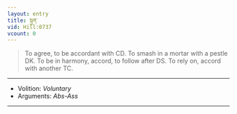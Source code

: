 ```yaml
---
layout: entry
title: སྟུན་
vid: Hill:0737
vcount: 0
---
```

> To agree, to be accordant with CD\. To smash in a mortar with a pestle DK\. To be in harmony, accord, to follow after DS\. To rely on, accord with another TC\.

---
* Volition: _Voluntary_
* Arguments: _Abs-Ass_

---

